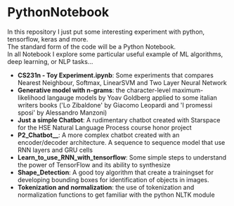 # PythonNotebook 
In this repository I just put some interesting experiment with python, tensorflow, keras and more. </br>
The standard form of the code will be a Python Notebook. </br>
In all Notebook I explore some particular useful example of ML algorithms, deep learning, or NLP tasks...

- <b>CS231n - Toy Experiment.ipynb</b>: Some experiments that compares Nearest Neighbour, Softmax, LinearSVM and Two Layer Neural Network
- <b>Generative model with n-grams</b>: the character-level maximum-likelihood langauge models by Yoav Goldberg applied to some italian writers books ('Lo Zibaldone' by Giacomo Leopardi and 'I promessi sposi' by Alessandro Manzoni)
- <b>Just a simple Chatbot</b>: A rudimentary chatbot created with Starspace for the HSE Natural Language Process course honor project
- <b>P2_Chatbot__</b>: A more complex chatbot created with an encoder/decoder architecture. A sequence to sequence model that use RNN layers and GRU cells 
- <b>Learn_to_use_RNN_with_tensorflow</b>: Some simple steps to understand the power of TensorFlow and its ability to synthesize
- <b>Shape_Detection</b>: A good toy algorithm that create a trainingset for developing bounding boxes for identification of objects in images. 
- <b>Tokenization and normalization</b>: the use of tokenization and normalization functions to get familiar with the python NLTK module
